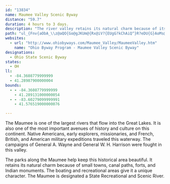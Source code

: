```yaml
---
id: "13834"
name: Maumee Valley Scenic Byway
distance: "59.7"
duration: 4 hours to 3 days.
description: "The river valley retains its natural charm because of its small towns, canal paths, forts, and Indian monuments. The Maumee is a State Recreational and Scenic River."
path: "ul_{Fnv{aObA_\\z@aQO{Go@gJKUm@{Rx@iV?{EUgG?kChAiQ^}R?eDU{G}AoMs@yCs@yBq@yAiOkUo@oAaGoLqE{MkDwRsA}IY}D_@cKDmCdA{ShAgLNcCAkBMyB{@gLd@}J\\qL`@cJ\\gDrF_a@~@sF|EuO`AgEv@oHzAoTDkCEwbAI{i@IuGD_IHyFB}JxDcXDsBEiJIwCUoBo@}BiAsBiAsCuNck@qAsC_BkBqEuC_IsDaBeBuB_EiAaC}F{NmEyLgA}BiCcEyMiN_DyCyM{GkBaBwFmJoRw_@sBaCsEeDmCgC}DmFwDaHiAeBeAoAaK_Km@y@o@kAe@mAw@aDa@sDcA{OOgA]y@sEoImUq^mJyOqFwKwGiOe@wBo@{EcDcZaA_^BgE^kH\\{CrD{StAwJr@kIX}HHgMViKGqBiAwJDsJI_He@iDo@eB}@yA{KcKuKsIcF_DaDyAiFmA{Je@mI_AuHqA}Ii@cDFoI`@yCb@iD`AyCpAoAr@eF`F}JzF}DdBaFjAcBl@u@f@}CrCs@^}G|ByPzHoCn@wAJqAAgCYeBk@qFaC}FcBaJaB{K_BwEsAcFsB{GeEaKcHkFeEaCoBwFyFwByCsBsDk@qBSoAsBcVm@aK[mC_@_Bo@gBiPk`@y@_C_C{Ii@wAsAcCmCyDuA_BwEmEnEkCvFuCjHyEsEuMaEmIcJuOqCoDyDyDmDqCuRqKiPsJwBaB_CeCyCmEqAgC_BeEiBoHo@_FcFsd@aC}_@{@sRyAkb@NoZ~@qQBmPCgAMmBiAsKoBuLcCiKiCeIeAoEY_D_@aKWoJA_Fd@wU~@{Ur@oM~@qKL}CIyEyCmy@JgK^oQlAc\\Jm[LiFdAmUpLoxARkAn@gCxFaQv@cEJiBFwF?eQGsE[mDcAiE{JwXeAyB}BgCkJqGuBiBeJmKmJaJyKmO{@s@}A{@yA_BcBeCi@gBKyG?ad@SapAHic@TwKDmJa@ui@^_q@CuLBcEtAcTSmBaB_FOmAi@uU?yCnAiQhAkVd@qGhAwTlB{Tr@uGnCqQ`EyQbEyShDq\\bA}TEgFiAaUsBcQ_Hcq@h@mPiHg@d@{Kh@cTE_CO{B_AeEcAmCsAmCyAsBoByB{CcCgG}CuEeDkFuEgDcEy@yAoD}H{F{OiIqYcC{MeJmhAUoMUsB}@kEwFiNgK__@yA{DgH{NaIaOuFoJmJiQeOyWiP{b@eBsDeEeHyBoE[aBM_BGoOCwBKoA]yAcBsEuA_Ki@mBoAeCm@o@}AkA_Ae@mIuBoJkA{Cs@gBk@mGaDiBgAgIqGs@{@o@yAqJyc@wHe`@cAaL_AuNm@sGy@mDiBmFeAaEaEiZyAaIoBaHyAmDy@mA}@cAuBuAwBm@sEi@yA[eKgFqOyGmCk@uGO_Cq@mDeBoDuBqDkCsCmCyAgCiCaH}BgHoOqi@{@iEkJgl@c@}AeAmAo^s[yByBmDmEe@e@iAs@aGmBg[aEaTy@clAeCiBYuBsAaw@go@wMsKuEgDqIgIuBsAcCgAaFqAaAa@kKwHkGiH}Wi]uAaDYuAaDuWoAuIwHe\\iAsHiCuKyAyHcAiG{IuRo@gBmH{WaJg]SuAY}DEgCNcF~@kKLcCC}D]_Eq@_E_Qio@sSzLYwAiTqx@sCcJ{ZejAiB_G_AuBqUyc@eCsEsBeDyBoCcC}BqC{AsFcBwBuAqA_BkJuO"
websites:
  - url: "http://www.ohiobyways.com/Maumee_Valley/MaumeeValley.htm"
    name: "Ohio Byway Program - Maumee Valley Scenic Byway"
designations:
  - Ohio State Scenic Byway
states:
  - OH
ll:
  - -84.3608779999999
  - 41.28987900000004
bounds:
  - - -84.3608779999999
    - 41.289131000000054
  - - -83.60279099999991
    - 41.576519000000076

---
```


The Maumee is one of the largest rivers that flow into the Great Lakes. It is also one of the most important avenues of history and culture on this continent. Native Americans, early explorers, missionaries, and French, British, and American military expeditions traveled this waterway. The campaigns of General A. Wayne and General W. H. Harrison were fought in this valley.

The parks along the Maumee help keep this historical area beautiful. It retains its natural charm because of small towns, canal paths, forts, and Indian monuments. The boating and recreational areas give it a unique character. The Maumee is designated a State Recreational and Scenic River.
